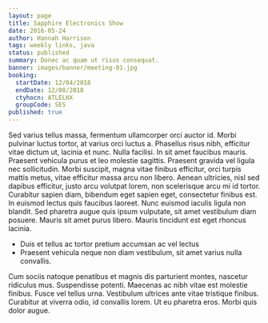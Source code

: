 ```yaml
---
layout: page
title: Sapphire Electronics Show
date: 2016-05-24
author: Hannah Harrison
tags: weekly links, java
status: published
summary: Donec ac quam ut risus consequat.
banner: images/banner/meeting-01.jpg
booking:
  startDate: 12/04/2018
  endDate: 12/08/2018
  ctyhocn: ATLELHX
  groupCode: SES
published: true
---
```

Sed varius tellus massa, fermentum ullamcorper orci auctor id. Morbi pulvinar luctus tortor, at varius orci luctus a. Phasellus risus nibh, efficitur vitae dictum ut, lacinia et nunc. Nulla facilisi. In sit amet faucibus mauris. Praesent vehicula purus et leo molestie sagittis. Praesent gravida vel ligula nec sollicitudin. Morbi suscipit, magna vitae finibus efficitur, orci turpis mattis metus, vitae efficitur massa arcu non libero. Aenean ultricies, nisl sed dapibus efficitur, justo arcu volutpat lorem, non scelerisque arcu mi id tortor. Curabitur sapien diam, bibendum eget sapien eget, consectetur finibus est. In euismod lectus quis faucibus laoreet. Nunc euismod iaculis ligula non blandit. Sed pharetra augue quis ipsum vulputate, sit amet vestibulum diam posuere. Mauris sit amet purus libero. Mauris tincidunt est eget rhoncus lacinia.

* Duis et tellus ac tortor pretium accumsan ac vel lectus
* Praesent vehicula neque non diam vestibulum, sit amet varius nulla convallis.

Cum sociis natoque penatibus et magnis dis parturient montes, nascetur ridiculus mus. Suspendisse potenti. Maecenas ac nibh vitae est molestie finibus. Fusce vel tellus urna. Vestibulum ultrices ante vitae tristique finibus. Curabitur at viverra odio, id convallis lorem. Ut eu pharetra eros. Morbi quis dolor augue.
